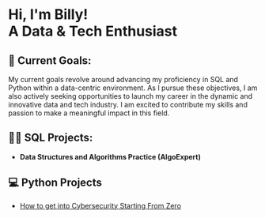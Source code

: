 <h1>Hi, I'm Billy! <br/> A Data & Tech Enthusiast </h1>

<h2>🌱 Current Goals: </h2>

My current goals revolve around advancing my proficiency in SQL and Python within a data-centric environment. As I pursue these objectives, I am also actively seeking opportunities to launch my career in the dynamic and innovative data and tech industry. I am excited to contribute my skills and passion to make a meaningful impact in this field.

<h2>👨‍💻 SQL Projects:</h2>

- <b>Data Structures and Algorithms Practice (AlgoExpert)</b>

<h2>💻 Python Projects </h2>

- [How to get into Cybersecurity Starting From Zero](https://www.youtube.com/watch?v=a83ASGn_V_s)


